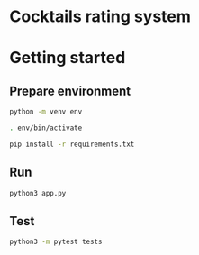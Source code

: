# Cocktails rating system

# Getting started

## Prepare environment

```bash
python -m venv env

. env/bin/activate

pip install -r requirements.txt
```

## Run

```bash
python3 app.py
```


## Test

```bash
python3 -m pytest tests
```